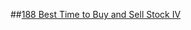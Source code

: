 ##[188 Best Time to Buy and Sell Stock IV](https://leetcode.com/problems/best-time-to-buy-and-sell-stock-iv/)
